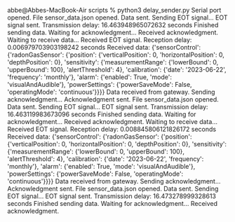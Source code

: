 abbe@Abbes-MacBook-Air scripts % python3 delay_sender.py
Serial port opened.
File sensor_data.json opened.
Data sent. Sending EOT signal...
EOT signal sent.
Transmission delay: 16.463948965072632 seconds
Finished sending data. Waiting for acknowledgment...
Received acknowledgment.
Waiting to receive data...
Received EOT signal.
Reception delay: 0.006979703903198242 seconds
Received data: {'sensorControl': {'radonGasSensor': {'position': {'verticalPosition': 0, 'horizontalPosition': 0, 'depthPosition': 0}, 'sensitivity': {'measurementRange': {'lowerBound': 0, 'upperBound': 100}, 'alertThreshold': 4}, 'calibration': {'date': '2023-06-22', 'frequency': 'monthly'}, 'alarm': {'enabled': True, 'mode': 'visualAndAudible'}, 'powerSettings': {'powerSaveMode': False, 'operatingMode': 'continuous'}}}}
Data received from gateway. Sending acknowledgment...
Acknowledgment sent.
File sensor_data.json opened.
Data sent. Sending EOT signal...
EOT signal sent.
Transmission delay: 16.463119983673096 seconds
Finished sending data. Waiting for acknowledgment...
Received acknowledgment.
Waiting to receive data...
Received EOT signal.
Reception delay: 0.008845806121826172 seconds
Received data: {'sensorControl': {'radonGasSensor': {'position': {'verticalPosition': 0, 'horizontalPosition': 0, 'depthPosition': 0}, 'sensitivity': {'measurementRange': {'lowerBound': 0, 'upperBound': 100}, 'alertThreshold': 4}, 'calibration': {'date': '2023-06-22', 'frequency': 'monthly'}, 'alarm': {'enabled': True, 'mode': 'visualAndAudible'}, 'powerSettings': {'powerSaveMode': False, 'operatingMode': 'continuous'}}}}
Data received from gateway. Sending acknowledgment...
Acknowledgment sent.
File sensor_data.json opened.
Data sent. Sending EOT signal...
EOT signal sent.
Transmission delay: 16.473278999328613 seconds
Finished sending data. Waiting for acknowledgment...
Received acknowledgment.
